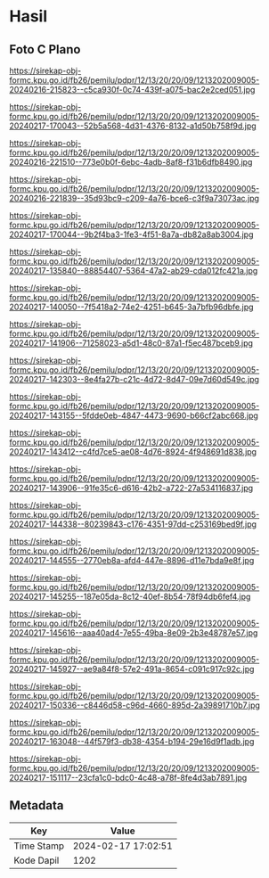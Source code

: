 # Hasil

## Foto C Plano

https://sirekap-obj-formc.kpu.go.id/fb26/pemilu/pdpr/12/13/20/20/09/1213202009005-20240216-215823--c5ca930f-0c74-439f-a075-bac2e2ced051.jpg

https://sirekap-obj-formc.kpu.go.id/fb26/pemilu/pdpr/12/13/20/20/09/1213202009005-20240217-170043--52b5a568-4d31-4376-8132-a1d50b758f9d.jpg

https://sirekap-obj-formc.kpu.go.id/fb26/pemilu/pdpr/12/13/20/20/09/1213202009005-20240216-221510--773e0b0f-6ebc-4adb-8af8-f31b6dfb8490.jpg

https://sirekap-obj-formc.kpu.go.id/fb26/pemilu/pdpr/12/13/20/20/09/1213202009005-20240216-221839--35d93bc9-c209-4a76-bce6-c3f9a73073ac.jpg

https://sirekap-obj-formc.kpu.go.id/fb26/pemilu/pdpr/12/13/20/20/09/1213202009005-20240217-170044--9b2f4ba3-1fe3-4f51-8a7a-db82a8ab3004.jpg

https://sirekap-obj-formc.kpu.go.id/fb26/pemilu/pdpr/12/13/20/20/09/1213202009005-20240217-135840--88854407-5364-47a2-ab29-cda012fc421a.jpg

https://sirekap-obj-formc.kpu.go.id/fb26/pemilu/pdpr/12/13/20/20/09/1213202009005-20240217-140050--7f5418a2-74e2-4251-b645-3a7bfb96dbfe.jpg

https://sirekap-obj-formc.kpu.go.id/fb26/pemilu/pdpr/12/13/20/20/09/1213202009005-20240217-141906--71258023-a5d1-48c0-87a1-f5ec487bceb9.jpg

https://sirekap-obj-formc.kpu.go.id/fb26/pemilu/pdpr/12/13/20/20/09/1213202009005-20240217-142303--8e4fa27b-c21c-4d72-8d47-09e7d60d549c.jpg

https://sirekap-obj-formc.kpu.go.id/fb26/pemilu/pdpr/12/13/20/20/09/1213202009005-20240217-143155--5fdde0eb-4847-4473-9690-b66cf2abc668.jpg

https://sirekap-obj-formc.kpu.go.id/fb26/pemilu/pdpr/12/13/20/20/09/1213202009005-20240217-143412--c4fd7ce5-ae08-4d76-8924-4f948691d838.jpg

https://sirekap-obj-formc.kpu.go.id/fb26/pemilu/pdpr/12/13/20/20/09/1213202009005-20240217-143906--91fe35c6-d616-42b2-a722-27a534116837.jpg

https://sirekap-obj-formc.kpu.go.id/fb26/pemilu/pdpr/12/13/20/20/09/1213202009005-20240217-144338--80239843-c176-4351-97dd-c253169bed9f.jpg

https://sirekap-obj-formc.kpu.go.id/fb26/pemilu/pdpr/12/13/20/20/09/1213202009005-20240217-144555--2770eb8a-afd4-447e-8896-d11e7bda9e8f.jpg

https://sirekap-obj-formc.kpu.go.id/fb26/pemilu/pdpr/12/13/20/20/09/1213202009005-20240217-145255--187e05da-8c12-40ef-8b54-78f94db6fef4.jpg

https://sirekap-obj-formc.kpu.go.id/fb26/pemilu/pdpr/12/13/20/20/09/1213202009005-20240217-145616--aaa40ad4-7e55-49ba-8e09-2b3e48787e57.jpg

https://sirekap-obj-formc.kpu.go.id/fb26/pemilu/pdpr/12/13/20/20/09/1213202009005-20240217-145927--ae9a84f8-57e2-491a-8654-c091c917c92c.jpg

https://sirekap-obj-formc.kpu.go.id/fb26/pemilu/pdpr/12/13/20/20/09/1213202009005-20240217-150336--c8446d58-c96d-4660-895d-2a39891710b7.jpg

https://sirekap-obj-formc.kpu.go.id/fb26/pemilu/pdpr/12/13/20/20/09/1213202009005-20240217-163048--44f579f3-db38-4354-b194-29e16d9f1adb.jpg

https://sirekap-obj-formc.kpu.go.id/fb26/pemilu/pdpr/12/13/20/20/09/1213202009005-20240217-151117--23cfa1c0-bdc0-4c48-a78f-8fe4d3ab7891.jpg


## Metadata

| Key        | Value               |
| ---------- | ------------------- |
| Time Stamp | 2024-02-17 17:02:51 |
| Kode Dapil | 1202                |



